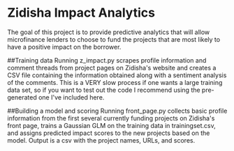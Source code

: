 # Zidisha Impact Analytics
The goal of this project is to provide predictive analytics that will allow microfinance lenders to choose to fund the projects that are most likely to have a positive impact on the borrower. 

##Training data
Running z_impact.py scrapes profile information and comment threads from project pages on Zidisha's website and creates a CSV file containing the information obtained along with a sentiment analysis of the comments.
This is a VERY slow process if one wants a large training data set, so if you want to test out the code I recommend using the pre-generated one I've included here. 

##Building a model and scoring
Running front_page.py collects basic profile information from the first several currently funding projects on Zidisha's front page, trains a Gaussian GLM on the training data in trainingset.csv, and assigns predicted impact scores to the new projects based on the model. Output is a csv with the project names, URLs, and scores. 
